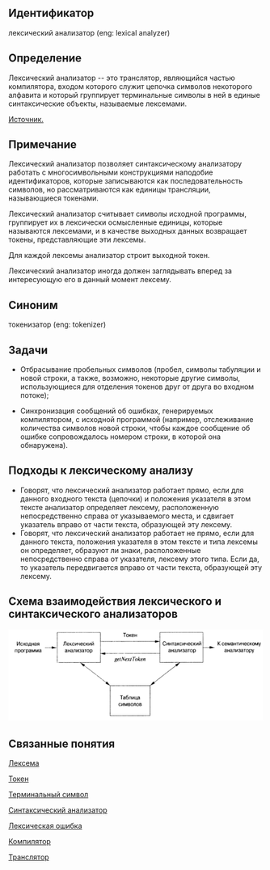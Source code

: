 ## Идентификатор
лексический анализатор (eng: lexical analyzer)


## Определение
Лексический анализатор -- это транслятор, являющийся частью компилятора, входом которого служит цепочка символов 
некоторого алфавита и который группирует терминальные символы в ней в единые синтаксические объекты, называемые лексемами.

[Источник.](../bibliography/Aho-Compilers-book.md)


## Примечание
Лексический анализатор позволяет синтаксическому анализатору работать с многосимвольными конструкциями наподобие 
идентификаторов, которые записываются как последовательность символов, но рассматриваются как единицы трансляции, 
называющиеся токенами.

Лексический анализатор считывает символы исходной программы, группирует их в лексически осмысленные единицы, которые 
называются лексемами, и в качестве выходных данных возвращает токены, представляющие эти лексемы.

Для каждой лексемы анализатор строит выходной токен.

Лексический анализатор иногда должен заглядывать вперед за интересующую его в данный момент лексему.


## Синоним
токенизатор (eng: tokenizer)


## Задачи
- Отбрасывание пробельных символов (пробел, символы табуляции и новой строки, а также, возможно, некоторые другие 
символы, использующиеся для отделения токенов друг от друга во входном потоке);

- Cинхронизация сообщений об ошибках, генерируемых компилятором, с исходной программой (например, отслеживание 
количества символов новой строки, чтобы каждое сообщение об ошибке сопровождалось номером строки, в которой она 
обнаружена).


## Подходы к лексическому анализу
- Говорят, что лексический анализатор работает прямо, если для данного входного текста (цепочки) и положения указателя
   в этом тексте анализатор определяет лексему, расположенную непосредственно справа от указываемого места, и сдвигает
   указатель вправо от части текста, образующей эту лексему.
- Говорят, что лексический анализатор работает не прямо, если для данного текста, положения указателя в этом тексте
   и типа лексемы он определяет, образуют ли знаки, расположенные непосредственно справа от указателя, лексему этого 
   типа. Если да, то указатель передвигается вправо от части текста, образующей эту лексему.


## Схема взаимодействия лексического и синтаксического анализаторов
![lexical_and_syntactic_analyzers_interaction.png](images/lexical_and_syntactic_analyzers_interaction.png)


## Связанные понятия
[Лексема](lexeme.md)

[Токен](token.md)

[Терминальный символ](terminal_symbol.md)

[Синтаксический анализатор](syntactic_analyzer.md)

[Лексическая ошибка](lexical_error.md)

[Компилятор](compiler.md)

[Транслятор](translator.md)

